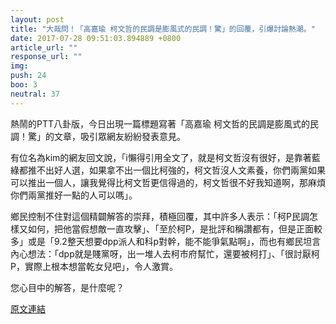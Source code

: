 ```yaml
---
layout: post
title: "大哉問！「高嘉瑜 柯文哲的民調是膨風式的民調！驚」的回覆，引爆討論熱潮。"
date: 2017-07-28 09:51:03.894889 +0800
article_url: ""
response_url: ""
img: 
push: 24
boo: 3
neutral: 37
---
```


熱鬧的PTT八卦版，今日出現一篇標題寫著「高嘉瑜 柯文哲的民調是膨風式的民調！驚」的文章，吸引眾網友紛紛發表意見。

有位名為kim的網友回文說，「i懶得引用全文了，就是柯文哲沒有很好，是靠著藍綠都推不出好人選，如果拿不出一個比柯強的，柯文哲沒人文素養，你們兩黨如果可以推出一個人，讓我覺得比柯文哲更信得過的，柯文哲很不好我知道啊，那麻煩你們兩黨推好一點的人可以嗎」。

鄉民控制不住對這個精闢解答的崇拜，積極回覆，其中許多人表示：「柯P民調怎樣又如何，把他當假想敵一直攻擊」、「至於柯P，是批評和稱讚都有，但是正面較多」或是「9.2整天想要dpp派人和科p對幹，能不能爭氣點啊」，而也有鄉民坦言內心想法：「dpp就是賤黨呀，出一堆人去柯市府幫忙，還要被柯打」、「很討厭柯P，實際上根本想當乾女兒吧」，令人激賞。

您心目中的解答，是什麼呢？

<a href = "https://www.ptt.cc/bbs/Gossiping/M.1501165919.A.082.html">原文連結</a>


